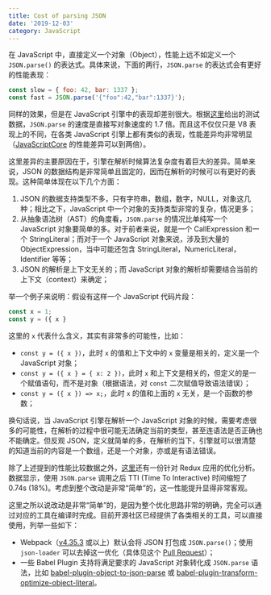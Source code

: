 ```yaml
---
title: Cost of parsing JSON
date: '2019-12-03'
category: JavaScript
---
```


在 JavaScript 中，直接定义一个对象（Object），性能上远不如定义一个 `JSON.parse()` 的表达式。具体来说，下面的两行，`JSON.parse` 的表达式会有更好的性能表现：

```javascript
const slow = { foo: 42, bar: 1337 };
const fast = JSON.parse('{"foo":42,"bar":1337}');
```

同样的效果，但是在 JavaScript 引擎中的表现却差别很大。根据[这里](https://github.com/GoogleChromeLabs/json-parse-benchmark)给出的测试数据，`JSON.parse` 的速度是直接写对象速度的 1.7 倍。而且这不仅仅只是 V8 表现上的不同，在各类 JavaScript 引擎上都有类似的表现，性能差异均非常明显（[JavaScriptCore](https://developer.apple.com/documentation/javascriptcore) 的性能差异可以到两倍）。

这里差异的主要原因在于，引擎在解析时候算法复杂度有着巨大的差异。简单来说，JSON 的数据结构是非常简单且固定的，因而在解析的时候可以有更好的表现。这种简单体现在以下几个方面：

1. JSON 的数据支持类型不多，只有字符串，数组，数字，NULL，对象这几种；相比之下，JavaScript 中一个对象的支持类型非常的复杂，情况更多；
2. 从抽象语法树（AST）的角度看，`JSON.parse` 的情况比单纯写一个 JavaScript 对象要简单的多。对于前者来说，就是一个 CallExpression 和一个 StringLiteral；而对于一个 JavaScript 对象来说，涉及到大量的 ObjectExpression，当中可能还包含 StringLiteral，NumericLiteral，Identifier 等等；
3. JSON 的解析是上下文无关的；而 JavaScript 对象的解析却需要结合当前的上下文（context）来确定；

举一个例子来说明：假设有这样一个 JavaScript 代码片段：

```javascript
const x = 1;
const y = ({ x }
```

这里的 `x` 代表什么含义，其实有非常多的可能性，比如：

+ `const y = ({ x })`，此时 `x` 的值和上下文中的 `x` 变量是相关的，定义是一个 JavaScript 对象；
+ `const y = ({ x } = { x: 2 })`，此时 `x` 和上下文是相关的，但定义的是一个赋值语句，而不是对象（根据语法，对 `const` 二次赋值导致语法错误）；
+ `const y = ({ x }) => x;`，此时 `x` 的值和上面的 `x` 无关，是一个函数的参数；

换句话说，当 JavaScript 引擎在解析一个 JavaScript 对象的时候，需要考虑很多的可能性，在解析的过程中很可能无法确定当前的类型，甚至连语法是否正确也不能确定。但反观 JSON，定义就简单的多，在解析的当下，引擎就可以很清楚的知道当前的内容是一个数组，还是一个对象，亦或是有语法错误。

除了上述提到的性能比较数据之外，[这里](https://joreteg.com/blog/improving-redux-state-transfer-performance)还有一份针对 Redux 应用的优化分析。数据显示，使用 `JSON.parse` 调用之后 TTI (Time To Interactive) 时间缩短了 0.74s (18%)。考虑到整个改动是非常“简单”的，这一性能提升显得非常客观。

这里之所以说改动是非常“简单”的，是因为整个优化思路非常的明确，完全可以通过对应的工具在编译时完成。目前开源社区已经提供了各类相关的工具，可以直接使用，列举一些如下：

+ Webpack（[v4.35.3](https://github.com/webpack/webpack/releases/tag/v4.35.3) 或以上）默认会将 JSON 打包成 `JSON.parse()`；使用 `json-loader` 可以去掉这一优化（具体见这个 [Pull Request](https://github.com/webpack/webpack/pull/9349)）；
+ 一些 Babel Plugin 支持将满足要求的 JavaScript 对象转化成 `JSON.parse` 语法，比如 [babel-plugin-object-to-json-parse](https://github.com/nd-02110114/babel-plugin-object-to-json-parse) 或 [babel-plugin-transform-optimize-object-literal](https://github.com/keyz/babel-plugin-transform-optimize-object-literal)。
